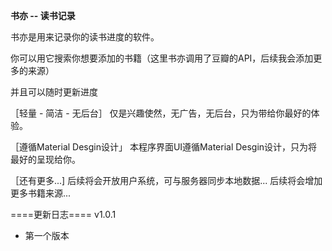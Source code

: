 **书亦 -- 读书记录**

书亦是用来记录你的读书进度的软件。

你可以用它搜索你想要添加的书籍（这里书亦调用了豆瓣的API，后续我会添加更多的来源）

并且可以随时更新进度

［轻量 - 简洁 - 无后台］
仅是兴趣使然，无广告，无后台，只为带给你最好的体验。

［遵循Material Desgin设计」
本程序界面UI遵循Material Desgin设计，只为将最好的呈现给你。

［还有更多...]
后续将会开放用户系统，可与服务器同步本地数据...
后续将会增加更多书籍来源...


====更新日志====
v1.0.1
* 第一个版本
